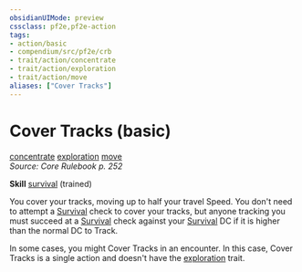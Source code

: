 ```yaml
---
obsidianUIMode: preview
cssclass: pf2e,pf2e-action
tags:
- action/basic
- compendium/src/pf2e/crb
- trait/action/concentrate
- trait/action/exploration
- trait/action/move
aliases: ["Cover Tracks"]
---
```

# Cover Tracks (basic)
[concentrate](concentrate.md)  [exploration](exploration.md)  [move](move.md)  
*Source: Core Rulebook p. 252*  

**Skill** [survival](../../compendium/skills.md#Survival) (trained)

You cover your tracks, moving up to half your travel Speed. You don't need to attempt a [Survival](../../compendium/skills.md#Survival) check to cover your tracks, but anyone tracking you must succeed at a [Survival](../../compendium/skills.md#Survival) check against your [Survival](../../compendium/skills.md#Survival) DC if it is higher than the normal DC to Track.

In some cases, you might Cover Tracks in an encounter. In this case, Cover Tracks is a single action and doesn't have the [exploration](exploration.md) trait.